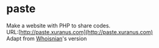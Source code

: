 # paste
Make a website with PHP to share codes.  
URL:[http://paste.xuranus.com](http://paste.xuranus.com)  
Adapt from [Whoisnian](https://github.com/whoisnian)'s version  
